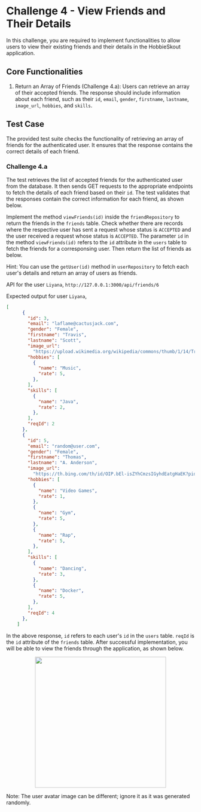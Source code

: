 # Challenge 4 - View Friends and Their Details

In this challenge, you are required to implement functionalities to allow users to view their existing friends and their details in the HobbieSkout application.

## Core Functionalities

1. Return an Array of Friends (Challenge 4.a): Users can retrieve an array of their accepted friends. The response should include information about each friend, such as their `id`, `email`, `gender`, `firstname`, `lastname`, `image_url`, `hobbies`, and `skills`.

## Test Case

The provided test suite checks the functionality of retrieving an array of friends for the authenticated user. It ensures that the response contains the correct details of each friend.

### Challenge 4.a

The test retrieves the list of accepted friends for the authenticated user from the database. It then sends GET requests to the appropriate endpoints to fetch the details of each friend based on their `id`. The test validates that the responses contain the correct information for each friend, as shown below.

Implement the method `viewFriends(id)` inside the `friendRepository` to return the friends in the `friends` table. Check whether there are records where the respective user has sent a request whose status is `ACCEPTED` and the user received a request whose status is `ACCEPTED`. The parameter `id` in the method `viewFriends(id)` refers to the `id` attribute in the `users` table to fetch the friends for a corresponsing user. Then return the list of friends as below.

Hint: You can use the `getUser(id)` method in `userRepository` to fetch each user's details and return an array of users as friends.

API for the user `Liyana`, `http://127.0.0.1:3000/api/friends/6`

Expected output for user `Liyana`,

```json
[
      {
        "id": 3,
        "email": "laflame@cactusjack.com",
        "gender": "Female",
        "firstname": "Travis",
        "lastname": "Scott",
        "image_url":
          "https://upload.wikimedia.org/wikipedia/commons/thumb/1/14/Travis_Scott_-_Openair_Frauenfeld_2019_08.jpg/500px-Travis_Scott_-_Openair_Frauenfeld_2019_08.jpg",
        "hobbies": [
          {
            "name": "Music",
            "rate": 5,
          },
        ],
        "skills": [
          {
            "name": "Java",
            "rate": 2,
          },
        ],
        "reqId": 2
      },
      {
        "id": 5,
        "email": "random@user.com",
        "gender": "Female",
        "firstname": "Thomas",
        "lastname": "A. Anderson",
        "image_url":
          "https://th.bing.com/th/id/OIP.bEl-isZYhCmzsIGyhdEatgHaEK?pid=ImgDet&rs=1",
        "hobbies": [
          {
            "name": "Video Games",
            "rate": 1,
          },
          {
            "name": "Gym",
            "rate": 5,
          },
          {
            "name": "Rap",
            "rate": 5,
          },
        ],
        "skills": [
          {
            "name": "Dancing",
            "rate": 3,
          },
          {
            "name": "Docker",
            "rate": 5,
          },
        ],
        "reqId": 4
      },
    ]

```
In the above response, `id` refers to each user's `id` in the `users` table.
`reqId` is the `id` attribute of the `friends` table.
After successful implementation, you will be able to view the friends through the application, as shown below.
<p align="center">
  <img src="./images/4a.png" width="350px">
</p>
Note: The user avatar image can be different; ignore it as it was generated randomly.
